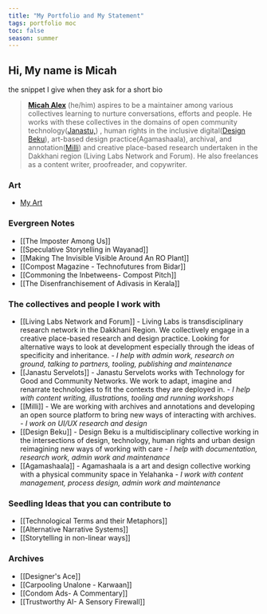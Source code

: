 ```yaml
---
title: "My Portfolio and My Statement"
tags: portfolio moc
toc: false
season: summer
---
```

## Hi, My name is Micah
the snippet I give when they ask for a short bio
>[**Micah Alex**](https://khattamicah.online/) (he/him) aspires to be a maintainer among various collectives learning to nurture conversations, efforts and people. He works with these collectives in the domains of open community technology([Janastu,](https://open.janastu.org/)) , human rights in the inclusive digital([Design Beku](https://designbeku.in/)), art-based design practice(Agamashaala), archival, and annotation([Milli](https://www.milli.link/)) and creative place-based research undertaken in the Dakkhani region (Living Labs Network and Forum). He also freelances as a content writer, proofreader, and copywriter.

### Art
-  [My Art](/art/)
 
### Evergreen Notes
- [[The Imposter Among Us]]
- [[Speculative Storytelling in Wayanad]]
- [[Making The Invisible Visible Around An RO Plant]]
- [[Compost Magazine - Technofutures from Bidar]]
- [[Commoning the Inbetweens- Compost Pitch]]
- [[The Disenfranchisement of Adivasis in Kerala]]

### The collectives and people I work with

- [[Living Labs Network and Forum]] - Living Labs is transdisciplinary research network in the Dakkhani Region. We collectively engage in a creative place-based research and design practice. Looking for alternative ways to look at development especially through the ideas of specificity and inheritance.
	*- I help with admin work, research on ground, talking to partners, tooling, publishing and maintenance*
- [[Janastu Servelots]] - Janastu Servelots works with Technology for Good and Community Networks. We work to adapt, imagine and renarrate technologies to fit the contexts they are deployed in.
	*- I help with content writing, illustrations, tooling and running workshops*
- [[Milli]] - We are working with archives and annotations and developing an open source platform to bring new ways of interacting with archives.
	*- I work on UI/UX research and design*
- [[Design Beku]] - Design Beku is a multidisciplinary collective working in the intersections of design, technology, human rights and urban design reimagining new ways of working with care 
	*- I help with documentation, research work, admin work and maintenance*
- [[Agamashaala]] - Agamashaala is a art and design collective working with a physical community space in Yelahanka
	*- I work with content management, process design, admin work and maintenance*

### Seedling Ideas that you can contribute to
- [[Technological Terms and their Metaphors]]
- [[Alternative Narrative Systems]]
- [[Storytelling in non-linear ways]]

### Archives
- [[Designer's Ace]]
- [[Carpooling Unalone - Karwaan]]
- [[Condom Ads- A Commentary]]
- [[Trustworthy AI- A Sensory Firewall]]